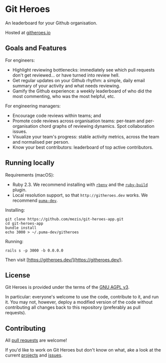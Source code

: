 # Git Heroes

An leaderboard for your Github organisation.

Hosted at [githeroes.io](https://app.githeroes.io)

## Goals and Features

For engineers:

- Highlight reviewing bottlenecks: immediately see which pull requests don't get
  reviewed... or have turned into review hell.
- Get regular updates on your Github rhythm: a simple, daily email summary of
  your activity and what needs reviewing.
- Gamify the Github experience: a weekly leaderboard of who did the most
  commenting, who was the most helpful, etc.

For engineering managers:

- Encourage code reviews within teams; and
- Promote code reviews across organisation teams: per-team and per-organisation
  chord graphs of reviewing dynamics. Spot collaboration issues.
- Visualize your team's progress: stable activity metrics, across the team and
  normalised per person.
- Know your best contributors: leaderboard of top active contributors.


## Running locally

Requirements (macOS):

- Ruby 2.3. We recommend installing with
  [`rbenv`](https://github.com/rbenv/rbenv) and the
  [`ruby-build`](https://github.com/rbenv/ruby-build) plugin.
- Local resolution support, so that `http://githeroes.dev` works. We recommend
  [`puma-dev`](https://github.com/puma/puma-dev).

Installing:

```
git clone https://github.com/mezis/git-heroes-app.git
cd git-heroes-app
bundle install
echo 3000 > ~/.puma-dev/githeroes
```

Running:

```
rails s -p 3000 -b 0.0.0.0
```

Then visit [https://githeroes.dev/](https://githeroes.dev/).


## License

Git Heroes is provided under the terms of the [GNU AGPL
v3](https://www.gnu.org/licenses/agpl-3.0.html).

In particular: everyone's welcome to use the code, contribute to it, and run it.
You may not, however, deploy a modified version of the code without contributing
all changes back to this repository (preferably as pull requests).


## Contributing

All [pull requests](https://github.com/mezis/git-heroes-app/pulls) are welcome!

If you'd like to work on Git Heroes but don't know on what, ake a look at the
current [projects](https://github.com/mezis/git-heroes-app/projects) and
[issues](https://github.com/mezis/git-heroes-app/issues).



